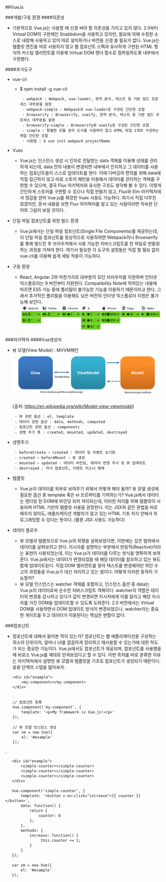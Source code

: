 ##VueJs

###개발/구동 환경
####의존성
 - 기본적으로 Vue.js는 사용할 때 신경 써야 할 의존성을 가지고 있지 않다. 2.0부터 Virtual DOM의 구현체인 Snabbdom을 사용하고 있지만, 필요에 의해 수정한 소스로 내장해 사용하고 있어 따로 설치하거나 버전을 신경 쓸 필요가 없다. Vue.js는 템플릿 엔진을 따로 사용하지 않고 웹 컴포넌트 스펙과 유사하게 구현된 HTML 형식의 커스텀 엘리먼트를 이용해 Virtual DOM 렌더 함수로 컴파일하도록 내부에서 구현했다.
 
####추가도구
 - vue-cli
    -  $ npm install -g vue-cli
   
            - webpack : Webpack, vue-loader, 정적 분석, 테스트 등 기본 빌드 프로세스 대부분을 설정
            - webpack-simple : Webpack과 vue-loader로 구성된 간단한 조합
            - browserify : Browserify, vueify, 정적 분석, 테스트 등 기본 빌드 프로세스 대부분을 설정
            - browserify-simple : Browserify와 vueify로 구성된 간단한 조합
            - simple : 특별한 모듈 관리 도구를 사용하지 않고 HTML 파일 1개로 구성하는 제일 간단한 조합
            - 사용법 : $ vue init webpack projectName
        
 - Vuex
    - Vue.js는 인스턴스 생성 시 인자로 전달받는 data 객체를 이용해 상태를 관리하게 되는데, data 안의 내용이 변경되면 내부에서 인지하고 그 데이터를 사용하는 컴포넌트들이 스스로 업데이트를 한다. 이때 디버깅의 편의를 위해 data에 직접 접근하지 않고 따로 스토어 패턴을 이용해서 데이터를 관리하는 객체를 구현할 수 있으며, 결국 Flux 아키텍처와 유사한 구조도 생각해 볼 수 있다. 이렇게 간단하게 스토어를 구현할 수 있으나 직접 만들지 않고, Flux와 Elm 아키텍처에서 영감을 얻어 Vue.js를 확장한 Vuex 사용도 가능하다. 여기서 직접 다루진 않겠지만, 문서 내용을 보면 Flux 아키텍처를 알고 있는 사람이라면 익숙한 단어와 그림이 보일 것이다.
    
 - 단일 파일 컴포넌트를 위한 빌드 환경
    - Vue.js에서는 단일 파일 컴포넌트(Single File Components)를 제공하는데, 이 단일 파일 컴포넌트를 정상적으로 사용하려면 Webpack이나 Browserify를 통해 빌드한 후 브라우저에서 사용 가능한 자바스크립트를 한 파일로 번들링하는 과정을 거쳐야 한다. 여기서 필요한 각 도구의 설정들은 직접 할 필요 없이 vue-cli를 이용해 쉽게 세팅 적용이 가능하다.
    
 - 구동 환경
    - React, Angular 2와 마찬가지로 대부분의 모던 브라우저를 지원하며 인터넷 익스플로러는 9 버전부터 지원한다. Compatibility Note에 적혀있는 내용에 따르면 ES5 기능 중에 폴리필이 불가능한 기능을 이용하기 때문이라고 한다. 그래서 추가적인 폴리필을 이용해도 낮은 버전의 인터넷 익스플로러 지원은 불가능해 보인다.
    ![구동환경](/image/vuejs_browser.png)
    

###아키텍처
####Vue생성자 
 - 뷰 모델(View Model) : MVVM패턴
    ![MVVM패턴](/image/vuejs_mvvm.png)
    
    (출처: https://en.wikipedia.org/wiki/Model-view-viewmodel)
        
        - 뷰 관련 옵션 : el, template
        - 데이터 관련 옵션 : data, methods, computed
        - 컴포넌트 관련 옵션 : components
        - 생명 주기 훅 : created, mounted, updated, destroyed
        
 - 생명주기
 
        - beforeCreate ~ created : 데이터 및 이벤트 초기화
        - created ~ beforeMount : 뷰 생성
        - mounted ~ updated : 데이터 바인딩, 데이터 변경 주시 및 뷰 업데이트
        - destroyed : 자식 컴포넌트, 이벤트 리스너 해제
        
 - 템플릿
    - Vue.js의 데이터를 외부로 보여주기 위해서 어떻게 해야 될까? 뷰 모델 생성에 필요한 옵션 중 template 혹은 el 프로퍼티를 기억하는가? Vue.js에서 데이터는 렌더링 된 DOM에 바인딩 되어 처리되는데, 이러한 처리를 위해 템플릿이 사용되며 HTML 기반의 템플릿 사용을 권장한다. 이는 JSX와 같은 문법을 따로 배우지 않아도, 애플리케이션 개발자가 알고 있는 HTML 기초 지식 안에서 프로그래밍할 수 있다는 뜻이다. (물론 JSX 사용도 가능하다)
    
 - 데이터 플로우
    - 뷰 모델과 템플릿으로 Vue.js의 외형을 살펴보았다면, 이번에는 깊은 범위에서 데이터를 살펴보려고 한다. 지시자를 설명하는 부분에서 반응적(Reactive)이라는 표현이 사용되었는데, 이는 Vue.js가 데이터를 다루는 방식을 명확하게 보여준다. Vue.js에서는 데이터가 변경되었을 때 해당 데이터를 참조하고 있는 뷰도 함께 업데이트된다. 직접 DOM 엘리먼트를 찾아 텍스트를 변경해야만 하던 수고의 과정들을 Vue.js가 대신 처리하고 있는 셈이다. 어떻게 이러한 동작이 가능할까? 
    - 뷰 모델 인스턴스는 watcher 객체를 포함하고, 인스턴스 옵션 중 data는 Vue.js의 데이터로써 순수한 자바스크립트 객체이다. watcher의 역할은 데이터의 변경을 감시하고 있다가 값이 변경되면 지시자에게 이를 알리고 해당 지시자를 가진 DOM을 업데이트할 수 있도록 도와준다. 2.0 버전에서는 Virtual DOM을 사용하면서 DOM 업데이트 방식이 변경되었으나, watcher라는 중요한 게이트를 두고 데이터가 이동된다는 핵심은 변함이 없다.
    
###컴포넌트
  - 컴포넌트에 대해서 들어본 적이 있는가? 컴포넌트는 웹 애플리케이션을 구성하는 최소의 단위이자, 얼마나 UI를 깔끔하게 정리하고 재사용할 수 있는가에 대한 척도가 되는 중요한 기능이다. Vue.js에서도 컴포넌트가 제공되며, 컴포넌트를 사용했을 때 비로소 Vue.js를 제대로 만져보았다고 할 수 있다. 이번 목차를 따로 분류한 이유는 아키텍처에서 설명한 뷰 모델과 템플릿을 기초로 컴포넌트가 생성되기 때문이다. 응용 단계의 스텝을 밟아보자.
  
    
        <div id="example">
            <my-component></my-component>
        </div>
        
        
        // 컴포넌트 등록
        Vue.component('my-component', {
            template: '<p>My framework is Vue.js!</p>'
        });
        
        // 뷰 모델 인스턴스 생성
        var vm = new Vue({
            el: '#example'
        });
    
.
     
       <div id="example">
           <simple-counter></simple-counter>
           <simple-counter></simple-counter>
           <simple-counter></simple-counter>
       </div>
       
       Vue.component('simple-counter', {
           template: '<button v-on:click="increase">{{ counter }}</button>',
           data: function() {
               return {
                   counter: 0
               };
           },
           methods: {
               increase: function() {
                    this.counter += 1;
               }
           }
       });
       
       var vm = new Vue({
           el: '#example'
       });
